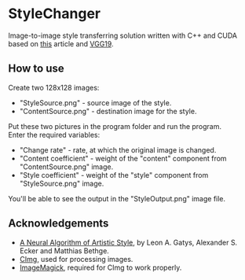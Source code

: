 # StyleChanger
Image-to-image style transferring solution written with C++ and CUDA based on [this](https://arxiv.org/abs/1508.06576) article and [VGG19](https://keras.io/api/applications/vgg/).

## How to use
Create two 128x128 images:
* "StyleSource.png" - source image of the style.
* "ContentSource.png" - destination image for the style.  
  
Put these two pictures in the program folder and run the program.  
Enter the required variables:
* "Change rate" - rate, at which the original image is changed.
* "Content coefficient" - weight of the "content" component from "ContentSource.png" image.
* "Style coefficient" - weight of the "style" component from "StyleSource.png" image.  

You'll be able to see the output in the "StyleOutput.png" image file.

## Acknowledgements
* [A Neural Algorithm of Artistic Style](https://arxiv.org/abs/1508.06576), by Leon A. Gatys, Alexander S. Ecker and Matthias Bethge.
* [CImg](https://cimg.eu/), used for processing images.
* [ImageMagick](https://imagemagick.org/), required for CImg to work properly.
